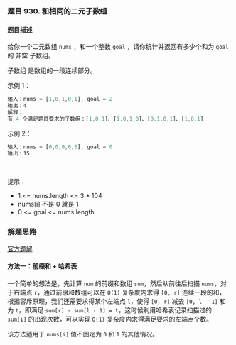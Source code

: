 ### 题目 930. 和相同的二元子数组
#### 题目描述
给你一个二元数组 `nums` ，和一个整数 `goal` ，请你统计并返回有多少个和为 `goal` 的 非空 子数组。

子数组 是数组的一段连续部分。


示例 1：

```js
输入：nums = [1,0,1,0,1], goal = 2
输出：4
解释：
有 4 个满足题目要求的子数组：[1,0,1]、[1,0,1,0]、[0,1,0,1]、[1,0,1]
```
示例 2：

```js
输入：nums = [0,0,0,0,0], goal = 0
输出：15
```
 

提示：

- 1 <= nums.length <= 3 * 104
- nums[i] 不是 0 就是 1
- 0 <= goal <= nums.length

### 解题思路
[官方题解](https://leetcode-cn.com/problems/binary-subarrays-with-sum/solution/he-xiang-tong-de-er-yuan-zi-shu-zu-by-le-5caf/)

#### 方法一：前缀和 + 哈希表
一个简单的想法是，先计算 `num` 的前缀和数组 `sum`，然后从前往后扫描 `nums`，对于右端点 `r`，通过前缀和数组可以在 `O(1)` 复杂度内求得 `[0, r]` 连续一段的和，根据容斥原理，我们还需要求得某个左端点 `l`，使得 `[0, r]` 减去 `[0, l - 1]` 和为 `t`，即满足 `sum[r] - sum[l - 1] = t`，这时候利用哈希表记录扫描过的 `sum[i]` 的出现次数，可以实现 `O(1)` 复杂度内求得满足要求的左端点个数。

该方法适用于 `nums[i]` 值不固定为 `0` 和 `1` 的其他情况。